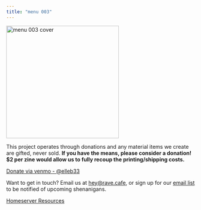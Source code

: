 ```yaml
---
title: "menu 003"
---
```


<img src="https://res.cloudinary.com/dy5musoby/image/upload/v1717988711/hsnjt1f7laqsd5dy7c7g.jpg" alt="menu 003 cover" width="300" />

This project operates through donations and any material items we create are gifted, never sold. **If you have the means, please consider a donation! $2 per zine would allow us to fully recoup the printing/shipping costs.**

[Donate via venmo - @elleb33](https://venmo.com/u/elleb33)

Want to get in touch? Email us at [hey@rave.cafe](mailto:hey@rave.cafe), or sign up for our [email list](/email) to be notified of upcoming shenanigans.

[Homeserver Resources](/homeserver)
